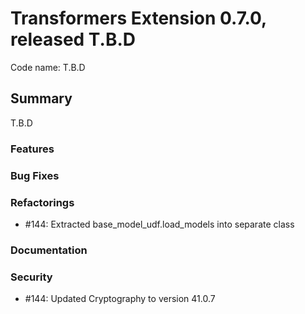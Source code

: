 # Transformers Extension 0.7.0, released T.B.D

Code name: T.B.D


## Summary

T.B.D

### Features

### Bug Fixes

### Refactorings

  - #144: Extracted base_model_udf.load_models into separate class
 

### Documentation



### Security
  - #144: Updated Cryptography to version 41.0.7